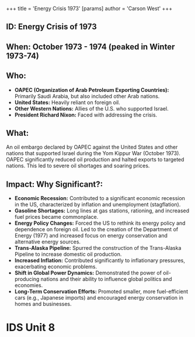 +++
 title = 'Energy Crisis 1973'
[params]
	author = 'Carson West'
+++
## ID: Energy Crisis of 1973

## When: October 1973 - 1974 (peaked in Winter 1973-74)

## Who:
* **OAPEC (Organization of Arab Petroleum Exporting Countries):** Primarily Saudi Arabia, but also included other Arab nations.
* **United States:** Heavily reliant on foreign oil.
* **Other Western Nations:** Allies of the U.S. who supported Israel.
* **President Richard Nixon:** Faced with addressing the crisis.

## What:
An oil embargo declared by OAPEC against the United States and other nations that supported Israel during the Yom Kippur War (October 1973). OAPEC significantly reduced oil production and halted exports to targeted nations. This led to severe oil shortages and soaring prices.

## Impact: Why Significant?:
* **Economic Recession:** Contributed to a significant economic recession in the US, characterized by inflation and unemployment (stagflation).
* **Gasoline Shortages:** Long lines at gas stations, rationing, and increased fuel prices became commonplace.
* **Energy Policy Changes:** Forced the US to rethink its energy policy and dependence on foreign oil. Led to the creation of the Department of Energy (1977) and increased focus on energy conservation and alternative energy sources.
* **Trans-Alaska Pipeline:** Spurred the construction of the Trans-Alaska Pipeline to increase domestic oil production.
* **Increased Inflation:** Contributed significantly to inflationary pressures, exacerbating economic problems.
* **Shift in Global Power Dynamics:** Demonstrated the power of oil-producing nations and their ability to influence global politics and economies.
* **Long-Term Conservation Efforts:** Promoted smaller, more fuel-efficient cars (e.g., Japanese imports) and encouraged energy conservation in homes and businesses.

# IDS Unit 8